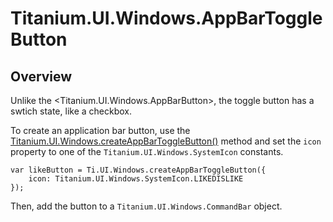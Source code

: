 # Titanium.UI.Windows.AppBarToggleButton

<TypeHeader/>

## Overview

Unlike the <Titanium.UI.Windows.AppBarButton>, the toggle button has a swtich state, like a
checkbox.

To create an application bar button, use the
[Titanium.UI.Windows.createAppBarToggleButton()](Titanium.UI.Windows.createAppBarToggleButton) method
and set the `icon` property to one of the `Titanium.UI.Windows.SystemIcon` constants.

    var likeButton = Ti.UI.Windows.createAppBarToggleButton({
        icon: Titanium.UI.Windows.SystemIcon.LIKEDISLIKE
    });

Then, add the button to a `Titanium.UI.Windows.CommandBar` object.

<ApiDocs/>
